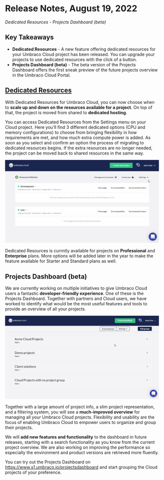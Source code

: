 # Release Notes, August 19, 2022

_Dedicated Resources - Projects Dashboard (beta)_

## Key Takeaways

- **Dedicated Resources** - A new feature offering dedicated resources for your Umbraco Cloud project has been released. You can upgrade your projects to use dedicated resources with the click of a button.
- **Projects Dashboard (beta)** - The beta version of the Projects Dashboard offers the first sneak preview of the future projects overview in the Umbraco Cloud Portal.

## [Dedicated Resources](https://our.umbraco.com/documentation/Umbraco-Cloud/Set-Up/Dedicated-Resources/)

With Dedicated Resources for Umbraco Cloud, you can now choose when to **scale up and down on the resources available for a project**. On top of that, the project is moved from shared to **dedicated hosting**. 

You can access Dedicated Resources from the Settings menu on your Cloud project. Here you’ll find 3 different dedicated options (CPU and memory configurations) to choose from bringing flexibility in how requirements are met, and how much extra compute power is added. As soon as you select and confirm an option the process of migrating to dedicated resources begins. If the extra resources are no longer needed, the project can be moved back to shared resources in the same way.

![ProjectsDashboard](images/DedicatedResourceMvp.gif)

Dedicated Resources is currntly available for projects on **Professional** and **Enterprise** plans. More options will be added later in the year to make the feature available for Starter and Standard plans as well. 

## Projects Dashboard (beta)

We are currently working on multiple initiatives to give Umbraco Cloud users a fantastic **developer-friendly experience**. One of these is the Projects Dashboard. Together with partners and Cloud users, we have worked to identify what would be the most useful features and tools to provide an overview of all your projects.

![ProjectsDashboard](images/ProjectsDashboard.gif)

Together with a large amount of project info, a slim project representation, and a filtering system, you will see a **much-improved overview** for managing all your Umbraco Cloud projects. Flexibility and usability are the focus of enabling Umbraco Cloud to empower users to organize and group their projects.

We will **add new features and functionality** to the dashboard in future releases, starting with a search functionality as you know from the current project overview. We are also working on improving the performance so especially the environment and product versions are retrieved more fluently.

You can try out the Projects Dashboard on https://www.s1.umbraco.io/projectsdashboard and start grouping the Cloud projects of your preference.
